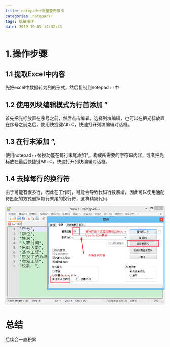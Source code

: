 ```yaml
---
title: notepad++批量查用操作
categories: notepad++
tags: 批量操作
date: 2019-10-09 14:32:43
---
```

#  1.操作步骤

## 1.1 提取Excel中内容
   
   先把excel中数据转为列的形式，然后复制到notepad++中

## 1.2 使用列块编辑模式为行首添加 ” 

 首先把光标放置在序号之前，然后点击编辑，选择列块编辑，也可以在把光标放置在序号之前之后，使用快捷键Alt+C，快速打开列块编辑对话框。

## 1.3 在行末添加 ”,

使用notepad++替换功能在每行末尾添加”,，构成所需要的字符串内容，或者把光标放在最后快捷键Alt+C，快速打开列块编辑对话框。

## 1.4 去掉每行的换行符

由于可能有很多行，因此在工作时，可能会导致代码行数暴增，因此可以使用通配符匹配的方式删掉每行末尾的换行符，这样精简代码.

![](/public/blogimg/2019-10-09-01.png)

# 总结 

 后续会一直积累